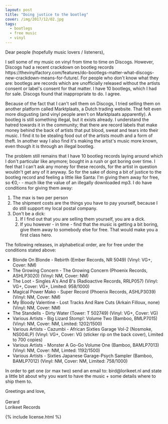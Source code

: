 ```yaml
---
layout: post
title: "Doing justice to the bootleg"
cover: /img/2017/12/02.jpg
tags:
  - bootlegs
  - free music
  - vinyl
---
```


<p>Dear people (hopefully music lovers / listeners),</p>

<p>
  I sell some of my music on vinyl from time to time on Discogs.
  However, Discogs had a recent crackdown on bootleg records
  <sr>https://thevinylfactory.com/features/do-bootlegs-matter-what-discogs-new-crackdown-means-for-future/</sr>.
  For people who don't know what they are: bootlegs are records
  which are unofficially released without the artists consent or
  label's consent for that matter. I have 10 bootlegs, which I had
  for sale. Discogs found that inappropriate to do. I agree.
</p>

<p>
  Because of the fact that I can't sell them on Discogs, I tried
  selling them on another platform called Marktplaats, a Dutch
  trading website. That felt even more disgusting (and vinyl people
  aren't on Marktplaats apparently). A bootleg is still something
  illegal, but it exists already. I understand the hatred
  towards it in the community; that there are record labels that make
  money behind the back of artists that put blood, sweat and tears
  into their music. I find it to be stealing food out of the artists
  mouth and a form of theft. In another way I also find it's making
  the artist's music more known, even though it is through an illegal
  bootleg.
</p>

<p>
  The problem still remains that I have 10 bootleg records laying
  around which I don't particular like anymore; bought in a rush or
  got boring over time. I feel that I can't ask any money for
  these records, for the artist in question wouldn't get any of it
  anyway. So for the sake of doing a bit of justice to the bootleg
  record and feeling a little like Santa: I'm giving them away for free,
  so €0,- - much like the value of an illegally downloaded mp3. I do
  have conditions for giving them away:
</p>

<p>
  <ol>
    <li>
      The max is two per person
    </li>
    <li>
      The shipment costs are the things you have to pay yourself,
      because I do still support my local postal company.
    </li>
    <li>Don't be a dick:
      <ol>
        <li>
          If I find out that you are selling them yourself, you are a dick.
        </li>
        <li>
          If you however - in time - find that the music is getting a bit
          boring, give them away to somebody else for free. That would
          make you a first class hero.
        </li>
      </ol>
    </li>
  </ol>
</p>

<p>
  The following releases, in alphabetical order, are for free under the
  conditions stated above:

  <ul>
    <li>
      Blonde On Blonde - Rebirth
      <span class="extra">(Ember Records, NR 5049) (Vinyl: VG+, Cover: NM)</span>
    </li>
    <li>
      The Growing Concern - The Growing Concern
      <span class="extra">(Phoenix Records, ASHLP3020) (Vinyl: NM, Cover: NM)</span>
    </li>
    <li>
      The Loot - Singles A's And B's
      <span class="extra">(Radioactive Records, RRLP057) (Vinyl: VG+, Cover: VG+, Limited: 958/1000)</span>
    </li>
    <li>
      Magical Power Mako - Super Record
      <span class="extra">(Phoenix Records, ASHLP3039) (Vinyl: NM, Cover: NM)</span>
    </li>
    <li>
      My Bloody Valentine - Lost Tracks And Rare Cuts
      <span class="extra">(Arkain Filloux, none) (Vinyl: NM, Cover: NM)</span>
    </li>
    <li>
      The Standells - Dirty Water
      <span class="extra">(Tower: T 502749) (Vinyl: VG+, Cover: VG)</span>
    </li>
    <li>
      Various Artists - Big Lizard Stomp!: Volume Two
      <span class="extra">(Bamboo, BMLP7015) (Vinyl: NM, Cover: NM, Limited: 1202/1500)</span>
    </li>
    <li>
      Various Artists - Cazumbi - African Sixties Garage Vol-2
      <span class="extra">(Nosmoke, NS004LP) (Vinyl: VG+, Cover: VG (sticker rip on the back cover), Limited to 700 copies)</span>
    </li>
    <li>
      Various Artists - Monster A Go-Go Volume One
      <span class="extra">(Bamboo, BAMLP7013) (Vinyl: NM, Cover: NM, Limted: 1192/1500)</span>
    </li>
    <li>
      Various Artists - Sixties Japanese Garage-Psych Sampler
      <span class="extra">(Bamboo, BAMLP7012) (Vinyl: NM, Cover: NM, Limited: 758/1000)</span>
    </li>
  </ul>
</p>

<p>
  In order to get one (or max two) send an email to: bird@lorikeet.nl and state a little bit about why you want to
  have the music + some details where to ship them to.
</p>
<p>
  Greetings and love,
  <br/>
  <br/>
  Gerard<br/>
  Lorikeet Records
</p>

{% include license.html %}

